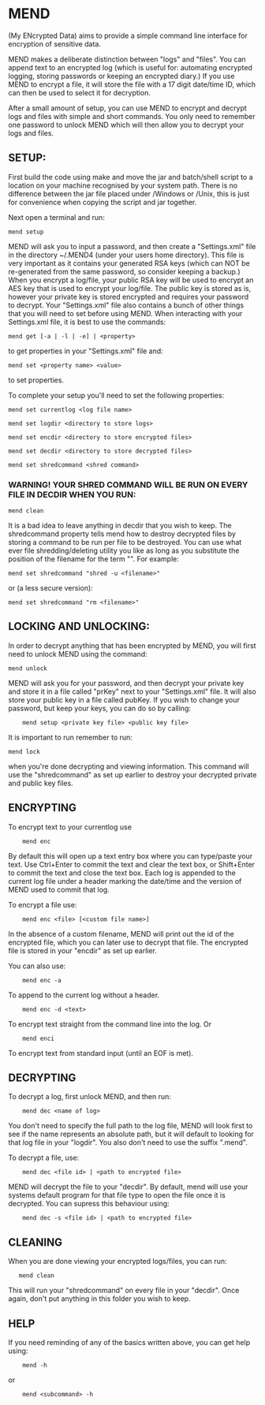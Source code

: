 # MEND 
(My ENcrypted Data) aims to provide a simple command line interface for encryption of sensitive data.

MEND makes a deliberate distinction between "logs" and "files". You can append text to an encrypted log (which is useful for: automating encrypted logging, storing passwords or keeping an encrypted diary.) If you use MEND to encrypt a file, it will store the file with a 17 digit date/time ID, which can then be used to select it for decryption.

After a small amount of setup, you can use MEND to encrypt and decrypt logs and files with simple and short commands. You only need to remember one password to unlock MEND which will then allow you to decrypt your logs and files.

## SETUP:

First build the code using make and move the jar and batch/shell script to a location on your machine recognised by your system path. There is no difference between the jar file placed under /Windows or /Unix, this is just for convenience when copying the script and jar together.

Next open a terminal and run:

	mend setup

MEND will ask you to input a password, and then create a "Settings.xml" file in the directory ~/.MEND4 (under your users home directory). This file is very important as it contains your generated RSA keys (which can NOT be re-generated from the same password, so consider keeping a backup.) When you encrypt a log/file, your public RSA key will be used to encrypt an AES key that is used to encrypt your log/file. The public key is stored as is, however your private key is stored encrypted and requires your password to decrypt. Your "Settings.xml" file also contains a bunch of other things that you will need to set before using MEND. When interacting with your Settings.xml file, it is best to use the commands:

	mend get [-a | -l | -e] | <property>

to get properties in your "Settings.xml" file and:

	mend set <property name> <value>

to set properties.

To complete your setup you'll need to set the following properties:

	mend set currentlog <log file name>
	
	mend set logdir <directory to store logs>
	
	mend set encdir <directory to store encrypted files>
	
	mend set decdir <directory to store decrypted files>
	
	mend set shredcommand <shred command>


### WARNING! YOUR SHRED COMMAND WILL BE RUN ON EVERY FILE IN DECDIR WHEN YOU RUN:
        
	mend clean

It is a bad idea to leave anything in decdir that you wish to keep. The shredcommand property tells mend how to destroy decrypted files by storing a command to be run per file to be destroyed. You can use what ever file shredding/deleting utility you like as long as you substitute the position of the filename for the term "<filename>". For example:

	mend set shredcommand "shred -u <filename>"
	
or (a less secure version):

	mend set shredcommand "rm <filename>"
	

## LOCKING AND UNLOCKING:

In order to decrypt anything that has been encrypted by MEND, you will first need to unlock MEND using the command:

	mend unlock

MEND will ask you for your password, and then decrypt your private key and store it in a file called "prKey" next to your "Settings.xml" file. It will also store your public key in a file called pubKey. If you wish to change your password, but keep your keys, you can do so by calling:

        mend setup <private key file> <public key file>

It is important to run remember to run:

	mend lock	

when you're done decrypting and viewing information. This command will use the "shredcommand" as set up earlier to destroy your decrypted private and public key files.


## ENCRYPTING

To encrypt text to your currentlog use

        mend enc
	
By default this will open up a text entry box where you can type/paste your text. Use Ctrl+Enter to commit the text and clear the text box, or Shift+Enter to commit the text and close the text box. Each log is appended to the current log file under a header marking the date/time and the version of MEND used to commit that log.

To encrypt a file use:

        mend enc <file> [<custom file name>]

In the absence of a custom filename, MEND will print out the id of the encrypted file, which you can later use to decrypt that file. The encrypted file is stored in your "encdir" as set up earlier.

You can also use:

        mend enc -a

To append to the current log without a header.

        mend enc -d <text>

To encrypt text straight from the command line into the log. Or

        mend enci

To encrypt text from standard input (until an EOF is met).


## DECRYPTING

To decrypt a log, first unlock MEND, and then run:

        mend dec <name of log>
	
You don't need to specify the full path to the log file, MEND will look first to see if the name represents an absolute path, but it will default to looking for that log file in your "logdir". You also don't need to use the suffix ".mend".

To decrypt a file, use:

        mend dec <file id> | <path to encrypted file>
	
MEND will decrypt the file to your "decdir". By default, mend will use your systems default program for that file type to open the file once it is decrypted. You can supress this behaviour using:

        mend dec -s <file id> | <path to encrypted file>
	

## CLEANING

When you are done viewing your encrypted logs/files, you can run:

       mend clean
       
This will run your "shredcommand" on every file in your "decdir". Once again, don't put anything in this folder you wish to keep. 


## HELP

If you need reminding of any of the basics written above, you can get help using:

        mend -h

or

        mend <subcommand> -h
